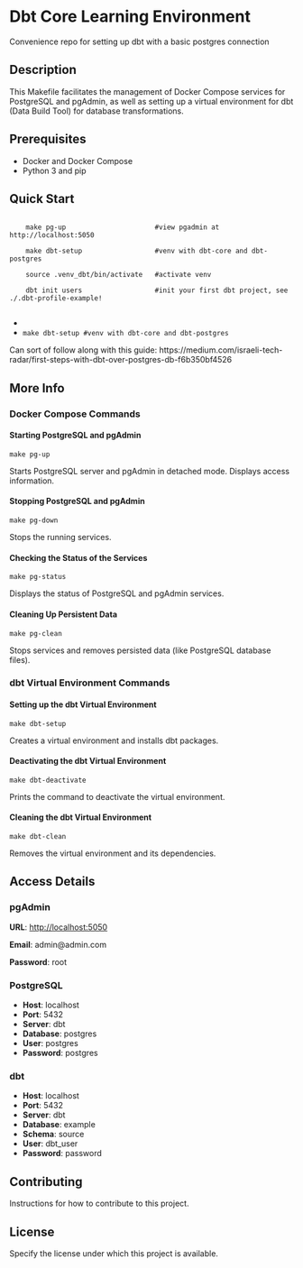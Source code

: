 <!DOCTYPE html>
<html>
<body>

<h1>Dbt Core Learning Environment</h1>
<p>Convenience repo for setting up dbt with a basic postgres connection</p>

<h2>Description</h2>
<p>This Makefile facilitates the management of Docker Compose services for PostgreSQL and pgAdmin, as well as setting up a virtual environment for dbt (Data Build Tool) for database transformations.</p>

<h2>Prerequisites</h2>
<ul>
    <li>Docker and Docker Compose</li>
    <li>Python 3 and pip</li>
</ul>

<h2>Quick Start</h2>
<code>
    make pg-up                      #view pgadmin at http://localhost:5050</br>
    make dbt-setup                  #venv with dbt-core and dbt-postgres</br>
    source .venv_dbt/bin/activate   #activate venv</br>
    dbt init users                  #init your first dbt project, see ./.dbt-profile-example!</br>           
</code>
<ul>
    <li></li>
    <li><code>make dbt-setup #venv with dbt-core and dbt-postgres </code></li>
</ul>
<p>Can sort of follow along with this guide: https://medium.com/israeli-tech-radar/first-steps-with-dbt-over-postgres-db-f6b350bf4526</p>

<h2>More Info</h2>

<h3>Docker Compose Commands</h3>

<h4>Starting PostgreSQL and pgAdmin</h4>
<code>make pg-up</code>
<p>Starts PostgreSQL server and pgAdmin in detached mode. Displays access information.</p>

<h4>Stopping PostgreSQL and pgAdmin</h4>
<code>make pg-down</code>
<p>Stops the running services.</p>

<h4>Checking the Status of the Services</h4>
<code>make pg-status</code>
<p>Displays the status of PostgreSQL and pgAdmin services.</p>

<h4>Cleaning Up Persistent Data</h4>
<code>make pg-clean</code>
<p>Stops services and removes persisted data (like PostgreSQL database files).</p>

<h3>dbt Virtual Environment Commands</h3>

<h4>Setting up the dbt Virtual Environment</h4>
<code>make dbt-setup</code>
<p>Creates a virtual environment and installs dbt packages.</p>

<h4>Deactivating the dbt Virtual Environment</h4>
<code>make dbt-deactivate</code>
<p>Prints the command to deactivate the virtual environment.</p>

<h4>Cleaning the dbt Virtual Environment</h4>
<code>make dbt-clean</code>
<p>Removes the virtual environment and its dependencies.</p>

<h2>Access Details</h2>

<h3>pgAdmin</h3>
<p><strong>URL</strong>: <a href="http://localhost:5050">http://localhost:5050</a></p>
<p><strong>Email</strong>: admin@admin.com</p>
<p><strong>Password</strong>: root</p>

<h3>PostgreSQL</h3>
<ul>
    <li><strong>Host</strong>: localhost</li>
    <li><strong>Port</strong>: 5432</li>
    <li><strong>Server</strong>: dbt</li>
    <li><strong>Database</strong>: postgres</li>
    <li><strong>User</strong>: postgres</li>
    <li><strong>Password</strong>: postgres</li>
</ul>

<h3>dbt</h3>
<ul>
    <li><strong>Host</strong>: localhost</li>
    <li><strong>Port</strong>: 5432</li>
    <li><strong>Server</strong>: dbt</li>
    <li><strong>Database</strong>: example</li>
    <li><strong>Schema</strong>: source</li>
    <li><strong>User</strong>: dbt_user</li>
    <li><strong>Password</strong>: password</li>
</ul>

<h2>Contributing</h2>
<p>Instructions for how to contribute to this project.</p>

<h2>License</h2>
<p>Specify the license under which this project is available.</p>

</body>
</html>
